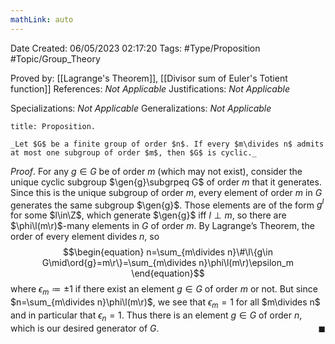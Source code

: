 ```yaml
---
mathLink: auto
---
```


<div class="topSpace"></div>

Date Created: 06/05/2023 02:17:20
Tags: #Type/Proposition #Topic/Group_Theory

Proved by: [[Lagrange's Theorem]], [[Divisor sum of Euler's Totient function]]
References: _Not Applicable_
Justifications: _Not Applicable_

Specializations: _Not Applicable_
Generalizations: _Not Applicable_

``` ad-Proposition
title: Proposition.

_Let $G$ be a finite group of order $n$. If every $m\divides n$ admits at most one subgroup of order $m$, then $G$ is cyclic._

```

_Proof_. For any $g\in G$ be of order $m$ (which may not exist), consider the unique cyclic subgroup $\gen{g}\subgrpeq G$ of order $m$ that it generates. Since this is the unique subgroup of order $m$, every element of order $m$ in $G$ generates the same subgroup $\gen{g}$. Those elements are of the form $g^l$ for some $l\in\Z$, which generate $\gen{g}$ iff $l\perp m$, so there are $\phi\l(m\r)$-many elements in $G$ of order $m$. By Lagrange$\textrm{'}$s Theorem, the order of every element divides $n$, so
$$\begin{equation}
    n=\sum_{m\divides n}\#\l\{g\in G\mid\ord{g}=m\r\}=\sum_{m\divides n}\phi\l(m\r)\epsilon_m
\end{equation}$$
where $\epsilon_m\coloneqq\pm1$ if there exist an element $g\in G$ of order $m$ or not. But since $n=\sum_{m\divides n}\phi\l(m\r)$, we see that $\epsilon_m=1$ for all $m\divides n$ and in particular that $\epsilon_n=1$. Thus there is an element $g\in G$ of order $n$, which is our desired generator of $G$.<span style="float:right;">$\blacksquare$</span>
